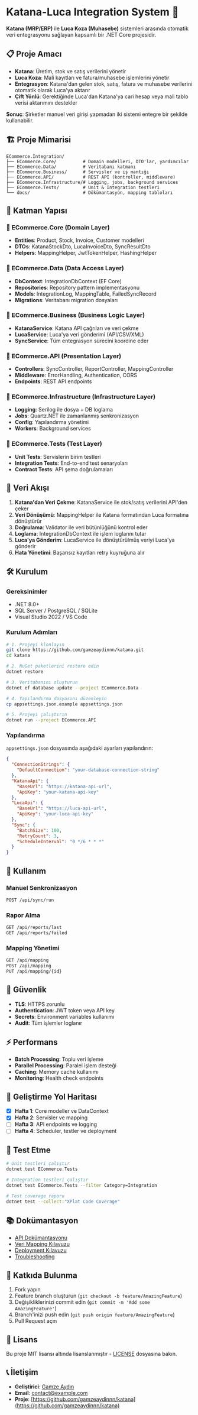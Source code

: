 # Katana-Luca Integration System 🎯

**Katana (MRP/ERP)** ile **Luca Koza (Muhasebe)** sistemleri arasında otomatik veri entegrasyonu sağlayan kapsamlı bir .NET Core projesidir.

## 📋 Proje Amacı

- **Katana**: Üretim, stok ve satış verilerini yönetir
- **Luca Koza**: Mali kayıtları ve fatura/muhasebe işlemlerini yönetir
- **Entegrasyon**: Katana'dan gelen stok, satış, fatura ve muhasebe verilerini otomatik olarak Luca'ya aktarır
- **Çift Yönlü**: Gerektiğinde Luca'dan Katana'ya cari hesap veya mali tablo verisi aktarımını destekler

**Sonuç**: Şirketler manuel veri girişi yapmadan iki sistemi entegre bir şekilde kullanabilir.

## 🏗 Proje Mimarisi

```
ECommerce.Integration/
├── ECommerce.Core/          # Domain modelleri, DTO'lar, yardımcılar
├── ECommerce.Data/          # Veritabanı katmanı
├── ECommerce.Business/      # Servisler ve iş mantığı
├── ECommerce.API/           # REST API (kontroller, middleware)
├── ECommerce.Infrastructure/# Logging, jobs, background services
├── ECommerce.Tests/         # Unit & Integration testleri
└── docs/                    # Dökümantasyon, mapping tabloları
```

## 🧩 Katman Yapısı

### 🔹 ECommerce.Core (Domain Layer)

- **Entities**: Product, Stock, Invoice, Customer modelleri
- **DTOs**: KatanaStockDto, LucaInvoiceDto, SyncResultDto
- **Helpers**: MappingHelper, JwtTokenHelper, HashingHelper

### 🔹 ECommerce.Data (Data Access Layer)

- **DbContext**: IntegrationDbContext (EF Core)
- **Repositories**: Repository pattern implementasyonu
- **Models**: IntegrationLog, MappingTable, FailedSyncRecord
- **Migrations**: Veritabanı migration dosyaları

### 🔹 ECommerce.Business (Business Logic Layer)

- **KatanaService**: Katana API çağrıları ve veri çekme
- **LucaService**: Luca'ya veri gönderimi (API/CSV/XML)
- **SyncService**: Tüm entegrasyon sürecini koordine eder

### 🔹 ECommerce.API (Presentation Layer)

- **Controllers**: SyncController, ReportController, MappingController
- **Middleware**: ErrorHandling, Authentication, CORS
- **Endpoints**: REST API endpoints

### 🔹 ECommerce.Infrastructure (Infrastructure Layer)

- **Logging**: Serilog ile dosya + DB loglama
- **Jobs**: Quartz.NET ile zamanlanmış senkronizasyon
- **Config**: Yapılandırma yönetimi
- **Workers**: Background services

### 🔹 ECommerce.Tests (Test Layer)

- **Unit Tests**: Servislerin birim testleri
- **Integration Tests**: End-to-end test senaryoları
- **Contract Tests**: API şema doğrulamaları

## 🔄 Veri Akışı

1. **Katana'dan Veri Çekme**: KatanaService ile stok/satış verilerini API'den çeker
2. **Veri Dönüşümü**: MappingHelper ile Katana formatından Luca formatına dönüştürür
3. **Doğrulama**: Validator ile veri bütünlüğünü kontrol eder
4. **Loglama**: IntegrationDbContext ile işlem loglarını tutar
5. **Luca'ya Gönderim**: LucaService ile dönüştürülmüş veriyi Luca'ya gönderir
6. **Hata Yönetimi**: Başarısız kayıtları retry kuyruğuna alır

## 🛠 Kurulum

### Gereksinimler

- .NET 8.0+
- SQL Server / PostgreSQL / SQLite
- Visual Studio 2022 / VS Code

### Kurulum Adımları

```bash
# 1. Projeyi klonlayın
git clone https://github.com/gamzeaydinnn/katana.git
cd katana

# 2. NuGet paketlerini restore edin
dotnet restore

# 3. Veritabanını oluşturun
dotnet ef database update --project ECommerce.Data

# 4. Yapılandırma dosyasını düzenleyin
cp appsettings.json.example appsettings.json

# 5. Projeyi çalıştırın
dotnet run --project ECommerce.API
```

### Yapılandırma

`appsettings.json` dosyasında aşağıdaki ayarları yapılandırın:

```json
{
  "ConnectionStrings": {
    "DefaultConnection": "your-database-connection-string"
  },
  "KatanaApi": {
    "BaseUrl": "https://katana-api-url",
    "ApiKey": "your-katana-api-key"
  },
  "LucaApi": {
    "BaseUrl": "https://luca-api-url",
    "ApiKey": "your-luca-api-key"
  },
  "Sync": {
    "BatchSize": 100,
    "RetryCount": 3,
    "ScheduleInterval": "0 */6 * * *"
  }
}
```

## 🚀 Kullanım

### Manuel Senkronizasyon

```bash
POST /api/sync/run
```

### Rapor Alma

```bash
GET /api/reports/last
GET /api/reports/failed
```

### Mapping Yönetimi

```bash
GET /api/mapping
POST /api/mapping
PUT /api/mapping/{id}
```

## 🔐 Güvenlik

- **TLS**: HTTPS zorunlu
- **Authentication**: JWT token veya API key
- **Secrets**: Environment variables kullanımı
- **Audit**: Tüm işlemler loglanır

## ⚡ Performans

- **Batch Processing**: Toplu veri işleme
- **Parallel Processing**: Paralel işlem desteği
- **Caching**: Memory cache kullanımı
- **Monitoring**: Health check endpoints

## 📅 Geliştirme Yol Haritası

- [x] **Hafta 1**: Core modeller ve DataContext
- [x] **Hafta 2**: Servisler ve mapping
- [ ] **Hafta 3**: API endpoints ve logging
- [ ] **Hafta 4**: Scheduler, testler ve deployment

## 🧪 Test Etme

```bash
# Unit testleri çalıştır
dotnet test ECommerce.Tests

# Integration testleri çalıştır
dotnet test ECommerce.Tests --filter Category=Integration

# Test coverage raporu
dotnet test --collect:"XPlat Code Coverage"
```

## 📚 Dokümantasyon

- [API Dokümantasyonu](docs/api.md)
- [Veri Mapping Kılavuzu](docs/mapping.md)
- [Deployment Kılavuzu](docs/deployment.md)
- [Troubleshooting](docs/troubleshooting.md)

## 🤝 Katkıda Bulunma

1. Fork yapın
2. Feature branch oluşturun (`git checkout -b feature/AmazingFeature`)
3. Değişikliklerinizi commit edin (`git commit -m 'Add some AmazingFeature'`)
4. Branch'inizi push edin (`git push origin feature/AmazingFeature`)
5. Pull Request açın

## 📄 Lisans

Bu proje MIT lisansı altında lisanslanmıştır - [LICENSE](LICENSE) dosyasına bakın.

## 📞 İletişim

- **Geliştirici**: [Gamze Aydın](https://github.com/gamzeaydinnn)
- **Email**: [contact@example.com](mailto:contact@example.com)
- **Proje**: [https://github.com/gamzeaydinnn/katana](https://github.com/gamzeaydinnn/katana)
